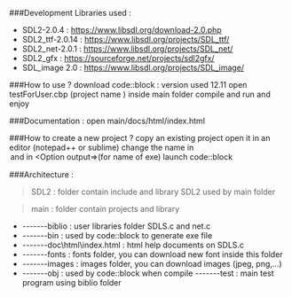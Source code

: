 ###Development Libraries used :
* SDL2-2.0.4 : https://www.libsdl.org/download-2.0.php	
*	SDL2_ttf-2.0.14 : https://www.libsdl.org/projects/SDL_ttf/
*	SDL2_net-2.0.1 : https://www.libsdl.org/projects/SDL_net/
*	SDL2_gfx : https://sourceforge.net/projects/sdl2gfx/
*	SDL_image 2.0 : https://www.libsdl.org/projects/SDL_image/

###How to use ?
	download code::block : version used 12.11
	open testForUser.cbp (project name ) inside main folder
	compile and run and enjoy

###Documentation :
	open main/docs/html/index.html

###How to create a new project ?
	copy an existing project
	open it in an editor (notepad++ or sublime)
	change the name in <Option title> and in <Option output=>(for name of exe)
	launch code::block

###Architecture :
> SDL2 : folder contain include and library SDL2 used by main folder

> main : folder contain projects and library 
  * -------biblio : user libraries folder  SDLS.c and net.c 
  * -------bin : used by code::block to generate exe file
  * -------doc\html\index.html  : html help documents on SDLS.c 
  * -------fonts : fonts folder, you can download new font inside this folder
  * -------images : images folder, you can download images (jpeg, png,...)
  * -------obj : used by code::block when compile
  -------test : main test program using biblio folder


